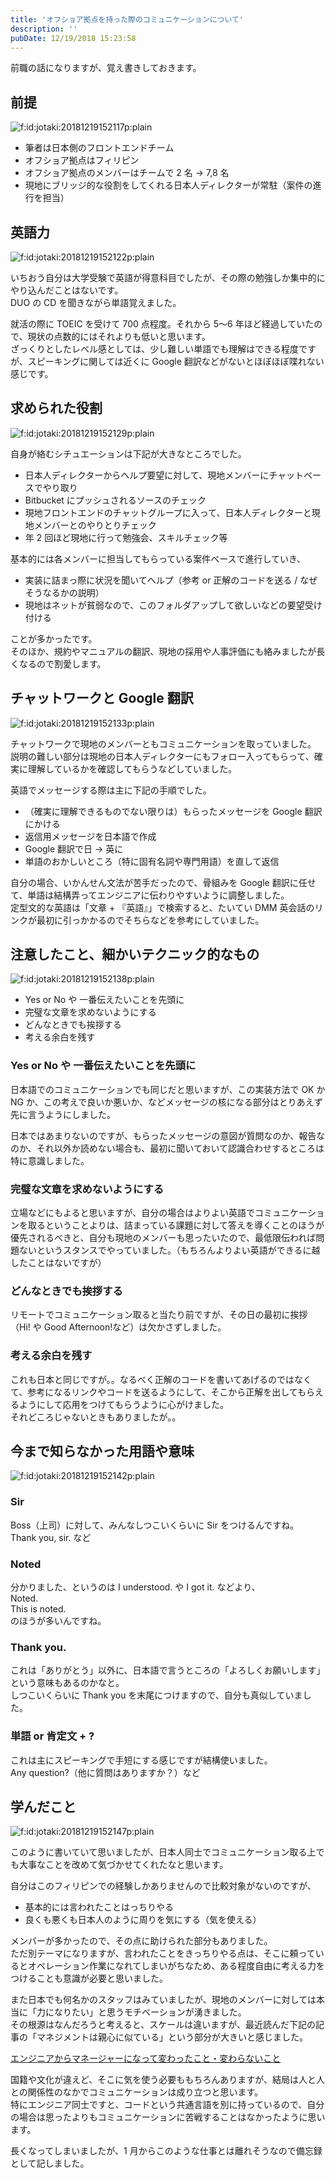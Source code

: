 ```yaml
---
title: 'オフショア拠点を持った際のコミュニケーションについて'
description: ''
pubDate: 12/19/2018 15:23:58
---
```


<p>前職の話になりますが、覚え書きしておきます。</p>

<h2>前提</h2>

<p><span itemscope itemtype="http://schema.org/Photograph"><img src="/images/hatena/20181219152117.png" alt="f:id:jotaki:20181219152117p:plain" title="f:id:jotaki:20181219152117p:plain" class="hatena-fotolife" itemprop="image"></span></p>

<ul>
<li>筆者は日本側のフロントエンドチーム</li>
<li>オフショア拠点はフィリピン</li>
<li>オフショア拠点のメンバーはチームで 2 名 → 7,8 名</li>
<li>現地にブリッジ的な役割をしてくれる日本人ディレクターが常駐（案件の進行を担当）</li>
</ul>

<h2>英語力</h2>

<p><span itemscope itemtype="http://schema.org/Photograph"><img src="/images/hatena/20181219152122.png" alt="f:id:jotaki:20181219152122p:plain" title="f:id:jotaki:20181219152122p:plain" class="hatena-fotolife" itemprop="image"></span></p>

<p>いちおう自分は大学受験で英語が得意科目でしたが、その際の勉強しか集中的にやり込んだことはないです。<br/>
DUO の CD を聞きながら単語覚えました。</p>

<p>就活の際に TOEIC を受けて 700 点程度。それから 5〜6 年ほど経過していたので、現状の点数的にはそれよりも低いと思います。<br/>
ざっくりとしたレベル感としては、少し難しい単語でも理解はできる程度ですが、スピーキングに関しては近くに Google 翻訳などがないとほぼほぼ喋れない感じです。</p>

<h2>求められた役割</h2>

<p><span itemscope itemtype="http://schema.org/Photograph"><img src="/images/hatena/20181219152129.png" alt="f:id:jotaki:20181219152129p:plain" title="f:id:jotaki:20181219152129p:plain" class="hatena-fotolife" itemprop="image"></span></p>

<p>自身が絡むシチュエーションは下記が大きなところでした。</p>

<ul>
<li>日本人ディレクターからヘルプ要望に対して、現地メンバーにチャットベースでやり取り</li>
<li>Bitbucket にプッシュされるソースのチェック</li>
<li>現地フロントエンドのチャットグループに入って、日本人ディレクターと現地メンバーとのやりとりチェック</li>
<li>年 2 回ほど現地に行って勉強会、スキルチェック等</li>
</ul>

<p>基本的には各メンバーに担当してもらっている案件ベースで進行していき、</p>

<ul>
<li>実装に詰まっ際に状況を聞いてヘルプ（参考 or 正解のコードを送る / なぜそうなるかの説明）</li>
<li>現地はネットが貧弱なので、このフォルダアップして欲しいなどの要望受け付ける</li>
</ul>

<p>ことが多かったです。<br/>
そのほか、規約やマニュアルの翻訳、現地の採用や人事評価にも絡みましたが長くなるので割愛します。</p>

<h2>チャットワークと Google 翻訳</h2>

<p><span itemscope itemtype="http://schema.org/Photograph"><img src="/images/hatena/20181219152133.png" alt="f:id:jotaki:20181219152133p:plain" title="f:id:jotaki:20181219152133p:plain" class="hatena-fotolife" itemprop="image"></span></p>

<p>チャットワークで現地のメンバーともコミュニケーションを取っていました。<br/>
説明の難しい部分は現地の日本人ディレクターにもフォロー入ってもらって、確実に理解しているかを確認してもらうなどしていました。</p>

<p>英語でメッセージする際は主に下記の手順でした。</p>

<ul>
<li>（確実に理解できるものでない限りは）もらったメッセージを Google 翻訳にかける</li>
<li>返信用メッセージを日本語で作成</li>
<li>Google 翻訳で日 → 英に</li>
<li>単語のおかしいところ（特に固有名詞や専門用語）を直して返信</li>
</ul>

<p>自分の場合、いかんせん文法が苦手だったので、骨組みを Google 翻訳に任せて、単語は結構弄ってエンジニアに伝わりやすいように調整しました。<br/>
定型文的な英語は「文章 + 『英語』」で検索すると、たいてい DMM 英会話のリンクが最初に引っかかるのでそちらなどを参考にしていました。</p>

<h2>注意したこと、細かいテクニック的なもの</h2>

<p><span itemscope itemtype="http://schema.org/Photograph"><img src="/images/hatena/20181219152138.png" alt="f:id:jotaki:20181219152138p:plain" title="f:id:jotaki:20181219152138p:plain" class="hatena-fotolife" itemprop="image"></span></p>

<ul>
<li>Yes or No や 一番伝えたいことを先頭に</li>
<li>完璧な文章を求めないようにする</li>
<li>どんなときでも挨拶する</li>
<li>考える余白を残す</li>
</ul>

<h3>Yes or No や 一番伝えたいことを先頭に</h3>

<p>日本語でのコミュニケーションでも同じだと思いますが、この実装方法で OK か NG か、この考えで良いか悪いか、などメッセージの核になる部分はとりあえず先に言うようにしました。</p>

<p>日本ではあまりないのですが、もらったメッセージの意図が質問なのか、報告なのか、それ以外か読めない場合も、最初に聞いておいて認識合わせするところは特に意識しました。</p>

<h3>完璧な文章を求めないようにする</h3>

<p>立場などにもよると思いますが、自分の場合はよりよい英語でコミュニケーションを取るということよりは、詰まっている課題に対して答えを導くことのほうが優先されるべきと、自分も現地のメンバーも思ったいたので、最低限伝われば問題ないというスタンスでやっていました。（もちろんよりよい英語ができるに越したことはないですが）</p>

<h3>どんなときでも挨拶する</h3>

<p>リモートでコミュニケーション取ると当たり前ですが、その日の最初に挨拶（Hi! や Good Afternoon!など）は欠かさずしました。</p>

<h3>考える余白を残す</h3>

<p>これも日本と同じですが。。なるべく正解のコードを書いてあげるのではなくて、参考になるリンクやコードを送るようにして、そこから正解を出してもらえるようにして応用をつけてもらうように心がけました。<br/>
それどころじゃないときもありましたが。。</p>

<h2>今まで知らなかった用語や意味</h2>

<p><span itemscope itemtype="http://schema.org/Photograph"><img src="/images/hatena/20181219152142.png" alt="f:id:jotaki:20181219152142p:plain" title="f:id:jotaki:20181219152142p:plain" class="hatena-fotolife" itemprop="image"></span></p>

<h3>Sir</h3>

<p>Boss（上司）に対して、みんなしつこいくらいに Sir をつけるんですね。<br/>
Thank you, sir. など</p>

<h3>Noted</h3>

<p>分かりました、というのは I understood. や I got it. などより、<br/>
Noted.<br/>
This is noted.<br/>
のほうが多いんですね。</p>

<h3>Thank you.</h3>

<p>これは「ありがとう」以外に、日本語で言うところの「よろしくお願いします」という意味もあるのかなと。<br/>
しつこいくらいに Thank you を末尾につけますので、自分も真似していました。</p>

<h3>単語 or 肯定文 + ?</h3>

<p>これは主にスピーキングで手短にする感じですが結構使いました。<br/>
Any question?（他に質問はありますか？）など</p>

<h2>学んだこと</h2>

<p><span itemscope itemtype="http://schema.org/Photograph"><img src="/images/hatena/20181219152147.png" alt="f:id:jotaki:20181219152147p:plain" title="f:id:jotaki:20181219152147p:plain" class="hatena-fotolife" itemprop="image"></span></p>

<p>このように書いていて思いましたが、日本人同士でコミュニケーション取る上でも大事なことを改めて気づかせてくれたなと思います。</p>

<p>自分はこのフィリピンでの経験しかありませんので比較対象がないのですが、</p>

<ul>
<li>基本的には言われたことはっちりやる</li>
<li>良くも悪くも日本人のように周りを気にする（気を使える）</li>
</ul>

<p>メンバーが多かったので、その点に助けられた部分もありました。<br/>
ただ別テーマになりますが、言われたことをきっちりやる点は、そこに頼っているとオペレーション作業になれてしまいがちなため、ある程度自由に考える力をつけることも意識が必要と思いました。</p>

<p>また日本でも何名かのスタッフはみていましたが、現地のメンバーに対しては本当に「力になりたい」と思うモチベーションが湧きました。<br/>
その根源はなんだろうと考えると、スケールは違いますが、最近読んだ下記の記事の「マネジメントは親心に似ている」という部分が大きいと感じました。</p>

<p><a href="https://medium.com/mixi-developers/changes-from-engineer-to-manager-6d40b05ad2a4">エンジニアからマネージャーになって変わったこと・変わらないこと</a></p>

<p>国籍や文化が違えど、そこに気を使う必要ももちろんありますが、結局は人と人との関係性のなかでコミュニケーションは成り立つと思います。<br/>
特にエンジニア同士ですと、コードという共通言語を別に持っているので、自分の場合は思ったよりもコミュニケーションに苦戦することはなかったように思います。</p>

<p>長くなってしまいましたが、1 月からこのような仕事とは離れそうなので備忘録として記しました。</p>
